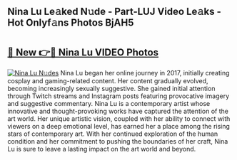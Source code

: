 ## Nina Lu Le𝚊ked N𝚞de - Part-LUJ Video Le𝚊ks - Hot Onlyf𝚊ns Photos BjAH5

# <h2><a href="http://ab85646.deff.icu/?id=Nina+Lu">🔗 New 👉🔴 Nina Lu VIDEO Photos</a></h2>

[![Nina Lu N𝚞des](https://i.imgur.com/rIISA9y.gif)](http://ab85646.deff.icu/?id=Nina+Lu)
Nina Lu began her online journey in 2017, initially creating cosplay and gaming-related content. Her content gradually evolved, becoming increasingly sexually suggestive. She gained initial attention through Twitch streams and Instagram posts featuring provocative imagery and suggestive commentary. Nina Lu is a contemporary artist whose innovative and thought-provoking works have captured the attention of the art world. Her unique artistic vision, coupled with her ability to connect with viewers on a deep emotional level, has earned her a place among the rising stars of contemporary art. With her continued exploration of the human condition and her commitment to pushing the boundaries of her craft, Nina Lu is sure to leave a lasting impact on the art world and beyond.
